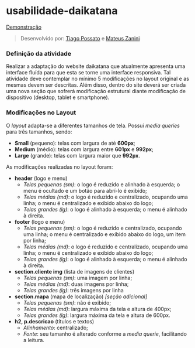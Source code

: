 # usabilidade-daikatana

[Demonstração](https://tiagopossato.github.io/usabilidade-daikatana)
> Desenvolvido por: [Tiago Possato](https://github.com/tiagopossato) e [Mateus Zanini](https://github.com/mateuszanini)

### Definição da atividade
Realizar a adaptação do website daikatana que atualmente apresenta uma interface fluída para que esta se torne uma interface responsiva. Tal atividade deve contemplar no mínimo 5 modificações no layout original e as mesmas devem ser descritas. 
Além disso, dentro do site deverá ser criada uma nova seção que sofrerá modificação estrutural diante modificação de dispositivo (desktop, tablet e smartphone).

### Modificações no Layout
O *layout* adapta-se a diferentes tamanhos de tela. Possui *media queries* para três tamanhos, sendo:
* **Small** (pequeno): telas com largura de até **600px**;
* **Medium** (médio): telas com largura entre **601px** e **992px**;
* **Large** (grande): telas com largura maior que **992px**.

As modificações realizadas no layout foram:
* **header** (logo e menu)
  * *Telas pequenas (sm)*: o logo é reduzido e alinhado à esquerda; o menu é ocultado e um botão para abrí-lo é exibido;
  * *Telas médias (md)*: o logo é reduzido e centralizado, ocupando uma linha; o menu é centralizado e exibido abaixo do logo;
  * *Telas grandes (lg)*: o logo é alinhado à esquerda; o menu é alinhado à direita.
* **footer** (logo e menu)
  * *Telas pequenas (sm)*: o logo é reduzido e centralizado, ocupando uma linha; o menu é centralizado e exibido abaixo do logo, um item por linha;
  * *Telas médias (md)*: o logo é reduzido e centralizado, ocupando uma linha; o menu é centralizado e exibido abaixo do logo;
  * *Telas grandes (lg)*: o logo é alinhado à esquerda; o menu é alinhado à direita.
* **section.cliente img** (lista de imagens de clientes)
  * *Telas pequenas (sm)*: uma imagem por linha;
  * *Telas médias (md)*: duas imagens por linha;
  * *Telas grandes (lg)*: três imagens por linha
* **section.mapa** (mapa de localização) *[seção adicional]*
  * *Telas pequenas (sm)*: não é exibido;
  * *Telas médias (md)*: largura máxima da tela e altura de 400px;
  * *Telas grandes (lg)*: largura máxima da tela e altura de 600px.
* **h2, p.descricao** (títulos e textos)
  * *Alinhamento*: centralizado;
  * *Fonte*: seu tamanho é alterado conforme a *media querie*, facilitando a leitura.
